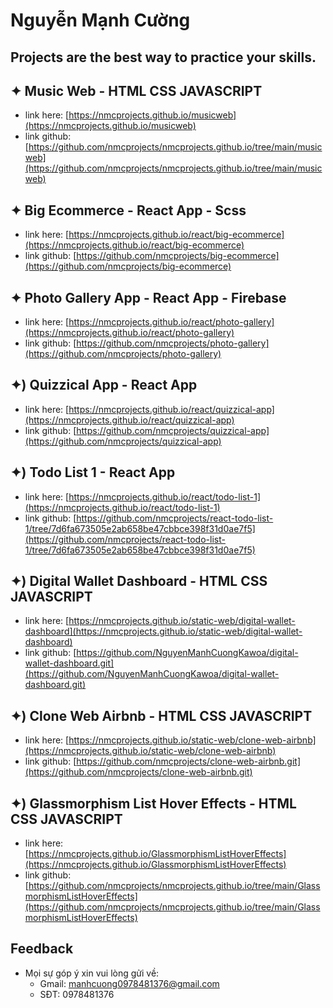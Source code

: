 # Nguyễn Mạnh Cường

## Projects are the best way to practice your skills.

## ✦ Music Web - HTML CSS JAVASCRIPT

- link here: [https://nmcprojects.github.io/musicweb](https://nmcprojects.github.io/musicweb)
- link github: [https://github.com/nmcprojects/nmcprojects.github.io/tree/main/musicweb](https://github.com/nmcprojects/nmcprojects.github.io/tree/main/musicweb)

## ✦ Big Ecommerce - React App - Scss

- link here: [https://nmcprojects.github.io/react/big-ecommerce](https://nmcprojects.github.io/react/big-ecommerce)
- link github: [https://github.com/nmcprojects/big-ecommerce](https://github.com/nmcprojects/big-ecommerce)

## ✦ Photo Gallery App - React App - Firebase

- link here: [https://nmcprojects.github.io/react/photo-gallery](https://nmcprojects.github.io/react/photo-gallery)
- link github: [https://github.com/nmcprojects/photo-gallery](https://github.com/nmcprojects/photo-gallery)

## ✦) Quizzical App - React App

- link here: [https://nmcprojects.github.io/react/quizzical-app](https://nmcprojects.github.io/react/quizzical-app)
- link github: [https://github.com/nmcprojects/quizzical-app](https://github.com/nmcprojects/quizzical-app)

## ✦) Todo List 1 - React App

- link here: [https://nmcprojects.github.io/react/todo-list-1](https://nmcprojects.github.io/react/todo-list-1)
- link github: [https://github.com/nmcprojects/react-todo-list-1/tree/7d6fa673505e2ab658be47cbbce398f31d0ae7f5](https://github.com/nmcprojects/react-todo-list-1/tree/7d6fa673505e2ab658be47cbbce398f31d0ae7f5)

## ✦) Digital Wallet Dashboard - HTML CSS JAVASCRIPT

- link here: [https://nmcprojects.github.io/static-web/digital-wallet-dashboard](https://nmcprojects.github.io/static-web/digital-wallet-dashboard)
- link github: [https://github.com/NguyenManhCuongKawoa/digital-wallet-dashboard.git](https://github.com/NguyenManhCuongKawoa/digital-wallet-dashboard.git)

## ✦) Clone Web Airbnb - HTML CSS JAVASCRIPT

- link here: [https://nmcprojects.github.io/static-web/clone-web-airbnb](https://nmcprojects.github.io/static-web/clone-web-airbnb)
- link github: [https://github.com/nmcprojects/clone-web-airbnb.git](https://github.com/nmcprojects/clone-web-airbnb.git)

## ✦) Glassmorphism List Hover Effects - HTML CSS JAVASCRIPT

- link here: [https://nmcprojects.github.io/GlassmorphismListHoverEffects](https://nmcprojects.github.io/GlassmorphismListHoverEffects)
- link github: [https://github.com/nmcprojects/nmcprojects.github.io/tree/main/GlassmorphismListHoverEffects](https://github.com/nmcprojects/nmcprojects.github.io/tree/main/GlassmorphismListHoverEffects)

## Feedback

- Mọi sự góp ý xin vui lòng gửi về:
  - Gmail: manhcuong0978481376@gmail.com
  - SĐT: 0978481376
